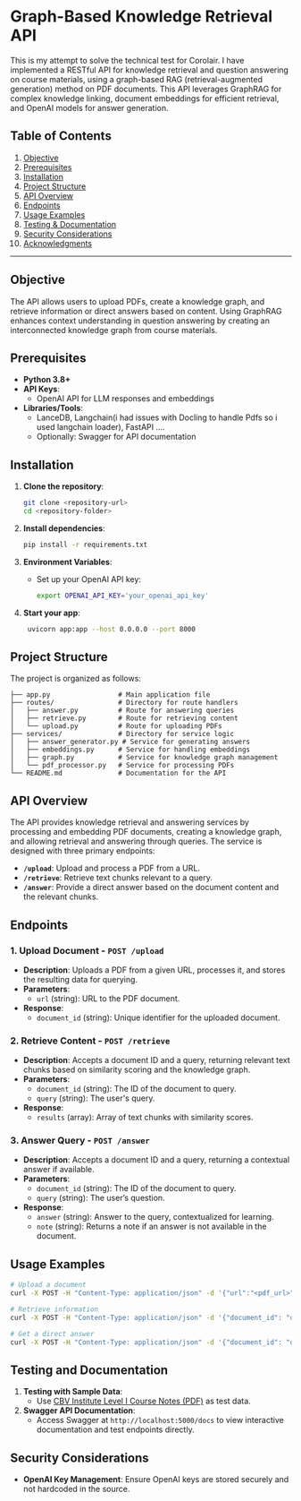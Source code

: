 # **Graph-Based Knowledge Retrieval API**

This is my attempt to solve the technical test for Corolair. I have implemented a RESTful API for knowledge retrieval and question answering on course materials, using a graph-based RAG (retrieval-augmented generation) method on PDF documents. This API leverages GraphRAG for complex knowledge linking, document embeddings for efficient retrieval, and OpenAI models for answer generation.

## Table of Contents

1. [Objective](#objective)
2. [Prerequisites](#prerequisites)
3. [Installation](#installation)
4. [Project Structure](#project-structure)
5. [API Overview](#api-overview)
6. [Endpoints](#endpoints)
7. [Usage Examples](#usage-examples)
8. [Testing & Documentation](#testing-and-documentation)
9. [Security Considerations](#security-considerations)
10. [Acknowledgments](#acknowledgments)

---

## Objective

The API allows users to upload PDFs, create a knowledge graph, and retrieve information or direct answers based on content. Using GraphRAG enhances context understanding in question answering by creating an interconnected knowledge graph from course materials.

## Prerequisites

- **Python 3.8+**
- **API Keys**:
  - OpenAI API for LLM responses and embeddings
- **Libraries/Tools**:
  - LanceDB, Langchain(i had issues with Docling to handle Pdfs so i used langchain loader), FastAPI ....
  - Optionally: Swagger for API documentation

## Installation

1. **Clone the repository**:

   ```bash
   git clone <repository-url>
   cd <repository-folder>
   ```

2. **Install dependencies**:

   ```bash
   pip install -r requirements.txt
   ```

3. **Environment Variables**:
   - Set up your OpenAI API key:
     ```bash
     export OPENAI_API_KEY='your_openai_api_key'
     ```
4. **Start your app**:
   ```bash
    uvicorn app:app --host 0.0.0.0 --port 8000
   ```

## Project Structure

The project is organized as follows:

```
├── app.py                 # Main application file
├── routes/                # Directory for route handlers
│   ├── answer.py          # Route for answering queries
│   ├── retrieve.py        # Route for retrieving content
│   └── upload.py          # Route for uploading PDFs
├── services/              # Directory for service logic
│   ├── answer_generator.py # Service for generating answers
│   ├── embeddings.py      # Service for handling embeddings
│   ├── graph.py           # Service for knowledge graph management
│   └── pdf_processor.py   # Service for processing PDFs
└── README.md              # Documentation for the API
```

## API Overview

The API provides knowledge retrieval and answering services by processing and embedding PDF documents, creating a knowledge graph, and allowing retrieval and answering through queries. The service is designed with three primary endpoints:

- **`/upload`**: Upload and process a PDF from a URL.
- **`/retrieve`**: Retrieve text chunks relevant to a query.
- **`/answer`**: Provide a direct answer based on the document content and the relevant chunks.

## Endpoints

### 1. **Upload Document** - `POST /upload`

- **Description**: Uploads a PDF from a given URL, processes it, and stores the resulting data for querying.
- **Parameters**:
  - `url` (string): URL to the PDF document.
- **Response**:
  - `document_id` (string): Unique identifier for the uploaded document.

### 2. **Retrieve Content** - `POST /retrieve`

- **Description**: Accepts a document ID and a query, returning relevant text chunks based on similarity scoring and the knowledge graph.
- **Parameters**:
  - `document_id` (string): The ID of the document to query.
  - `query` (string): The user's query.
- **Response**:
  - `results` (array): Array of text chunks with similarity scores.

### 3. **Answer Query** - `POST /answer`

- **Description**: Accepts a document ID and a query, returning a contextual answer if available.
- **Parameters**:
  - `document_id` (string): The ID of the document to query.
  - `query` (string): The user’s question.
- **Response**:
  - `answer` (string): Answer to the query, contextualized for learning.
  - `note` (string): Returns a note if an answer is not available in the document.

## Usage Examples

```bash
# Upload a document
curl -X POST -H "Content-Type: application/json" -d '{"url":"<pdf_url>"}' http://localhost:8000/upload

# Retrieve information
curl -X POST -H "Content-Type: application/json" -d '{"document_id": "doc_id", "query": "What is GraphRAG?"}' http://localhost:8000/retrieve

# Get a direct answer
curl -X POST -H "Content-Type: application/json" -d '{"document_id": "doc_id", "query": "Explain GraphRAG in simple terms."}' http://localhost:8000/answer
```

## Testing and Documentation

1. **Testing with Sample Data**:
   - Use [CBV Institute Level I Course Notes (PDF)](https://cbvinstitute.com/wp-content/uploads/2019/12/Level-I-Course-Notes-ENG.pdf) as test data.
2. **Swagger API Documentation**:
   - Access Swagger at `http://localhost:5000/docs` to view interactive documentation and test endpoints directly.

## Security Considerations

- **OpenAI Key Management**: Ensure OpenAI keys are stored securely and not hardcoded in the source.
